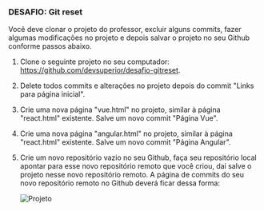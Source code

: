 ### DESAFIO: Git reset

Você deve clonar o projeto do professor, excluir alguns commits, fazer algumas modificações no projeto
e depois salvar o projeto no seu Github conforme passos abaixo.

1) Clone o seguinte projeto no seu computador: https://github.com/devsuperior/desafio-gitreset.
2) Delete todos commits e alterações no projeto depois do commit "Links para página inicial".
3) Crie uma nova página "vue.html" no projeto, similar à página "react.html" existente. Salve um novo
commit "Página Vue".
4) Crie uma nova página "angular.html" no projeto, similar à página "react.html" existente. Salve um
novo commit "Página Angular".
5) Crie um novo repositório vazio no seu Github, faça seu repositório local apontar para esse novo
repositório remoto que você criou, daí salve o projeto nesse novo repositório remoto.
A página de commits do seu novo repositório remoto no Github deverá ficar dessa forma:


   ![Projeto](https://github.com/user-attachments/assets/c9311452-dc8b-4f97-b608-ed8fe4d686d7)
